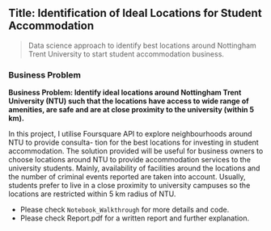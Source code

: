 ## Title: Identification of Ideal Locations for Student Accommodation

> Data science approach to identify best locations around Nottingham Trent University to start student accommodation business.


### Business Problem
**Business Problem: Identify ideal locations around Nottingham Trent University (NTU) such that the locations have access to wide range of amenities, are safe and are at close proximity to the university (within 5 km).**

In this project, I utilise Foursquare API to explore neighbourhoods around NTU to provide consulta- tion for the best locations for investing in student accommodation. The solution provided will be useful for business owners to choose locations around NTU to provide accommodation services to the university students. Mainly, availability of facilities around the locations and the number of criminal events reported are taken into account. Usually, students prefer to live in a close proximity to university campuses so the locations are restricted within 5 km radius of NTU.

- Please check `Notebook_Walkthrough` for more details and code.
- Please check Report.pdf for a written report and further explanation.  


